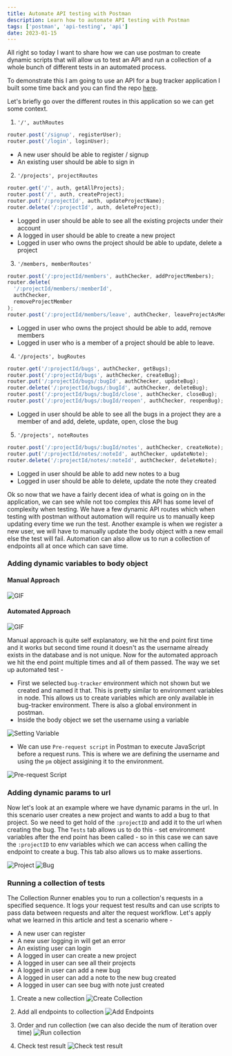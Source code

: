```yaml
---
title: Automate API testing with Postman
description: Learn how to automate API testing with Postman
tags: ['postman', 'api-testing', 'api']
date: 2023-01-15
---
```


All right so today I want to share how we can use postman to create dynamic scripts that will allow us to test an API and run a collection of a whole bunch of different tests in an automated process.

To demonstrate this I am going to use an API for a bug tracker application I built some time back and you can find the repo <a href="https://github.com/suyash-nexxt/bug-tracker" target="_blank">here</a>.

Let's briefly go over the different routes in this application so we can get some context.

1. `'/', authRoutes`

```js
router.post('/signup', registerUser);
router.post('/login', loginUser);
```

- A new user should be able to register / signup
- An existing user should be able to sign in

2. `'/projects', projectRoutes`

```js
router.get('/', auth, getAllProjects);
router.post('/', auth, createProject);
router.put('/:projectId', auth, updateProjectName);
router.delete('/:projectId', auth, deleteProject);
```

- Logged in user should be able to see all the existing projects under their account
- A logged in user should be able to create a new project
- Logged in user who owns the project should be able to update, delete a project

3. `'/members, memberRoutes'`

```js
router.post('/:projectId/members', authChecker, addProjectMembers);
router.delete(
  '/:projectId/members/:memberId',
  authChecker,
  removeProjectMember
);
router.post('/:projectId/members/leave', authChecker, leaveProjectAsMember);
```

- Logged in user who owns the project should be able to add, remove members
- Logged in user who is a member of a project should be able to leave.

4. `'/projects', bugRoutes`

```js
router.get('/:projectId/bugs', authChecker, getBugs);
router.post('/:projectId/bugs', authChecker, createBug);
router.put('/:projectId/bugs/:bugId', authChecker, updateBug);
router.delete('/:projectId/bugs/:bugId', authChecker, deleteBug);
router.post('/:projectId/bugs/:bugId/close', authChecker, closeBug);
router.post('/:projectId/bugs/:bugId/reopen', authChecker, reopenBug);
```

- Logged in user should be able to see all the bugs in a project they are a member of and add, delete, update, open, close the bug

5. `'/projects', noteRoutes`

```js
router.post('/:projectId/bugs/:bugId/notes', authChecker, createNote);
router.put('/:projectId/notes/:noteId', authChecker, updateNote);
router.delete('/:projectId/notes/:noteId', authChecker, deleteNote);
```

- Logged in user should be able to add new notes to a bug
- Logged in user should be able to delete, update the note they created

Ok so now that we have a fairly decent idea of what is going on in the application, we can see while not too complex this API has some level of complexity when testing. We have a few dynamic API routes which when testing with postman without automation will require us to manually keep updating every time we run the test. Another example is when we register a new user, we will have to manually update the body object with a new email else the test will fail. Automation can also allow us to run a collection of endpoints all at once which can save time.

### Adding dynamic variables to body object

#### Manual Approach

![GIF](/sign_up.gif)

#### Automated Approach

![GIF](/sign_up_2.gif)

Manual approach is quite self explanatory, we hit the end point first time and it works but second time round it doesn't as the username already exists in the database and is not unique. Now for the automated approach we hit the end point multiple times and all of them passed. The way we set up automated test -

- First we selected `bug-tracker` environment which not shown but we created and named it that. This is pretty similar to environment variables in node. This allows us to create variables which are only available in bug-tracker environment. There is also a global environment in postman.
- Inside the body object we set the username using a variable

![Setting Variable](/variable.png)

- We can use `Pre-request script` in Postman to execute JavaScript before a request runs. This is where we are defining the username and using the `pm` object assigining it to the environment.

![Pre-request Script](/pre_script.png)

### Adding dynamic params to url

Now let's look at an example where we have dynamic params in the url. In this scenario user creates a new project and wants to add a bug to that project. So we need to get hold of the `:projectID` and add it to the url when creating the bug. The `Tests` tab allows us to do this - set environment variables after the end point has been called - so in this case we can save the `:projectID` to env variables which we can access when calling the endpoint to create a bug. This tab also allows us to make assertions.

![Project](/project.png)
![Bug](/bug.png)

### Running a collection of tests

The Collection Runner enables you to run a collection's requests in a specified sequence. It logs your request test results and can use scripts to pass data between requests and alter the request workflow. Let's apply what we learned in this article and test a scenario where -

- A new user can register
- A new user logging in will get an error
- An existing user can login
- A logged in user can create a new project
- A logged in user can see all their projects
- A logged in user can add a new bug
- A logged in user can add a note to the new bug created
- A logged in user can see bug with note just created

1. Create a new collection
   ![Create Collection](/collection_1.png)

2. Add all endpoints to collection
   ![Add Endpoints](/collection_2.png)

3. Order and run collection (we can also decide the num of iteration over time)
   ![Run collection](/collection_3.png)

4. Check test result
   ![Check test result](/collection_4.png)
